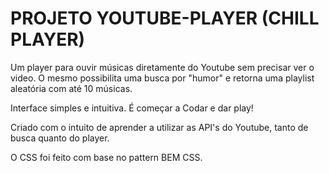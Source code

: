 # PROJETO YOUTUBE-PLAYER (CHILL PLAYER)

Um player para ouvir músicas diretamente do Youtube sem precisar ver o video. 
O mesmo possibilita uma busca por "humor" e retorna uma playlist aleatória com até 10 músicas.

Interface simples e intuitiva. É começar a Codar e dar play!

Criado com o intuito de aprender a utilizar as API's do Youtube, tanto de busca quanto do player.

O CSS foi feito com base no pattern BEM CSS.

